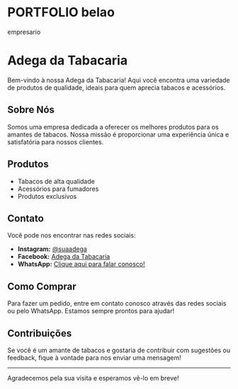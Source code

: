# PORTFOLIO belao
empresario
# Adega da Tabacaria

Bem-vindo à nossa Adega da Tabacaria! Aqui você encontra uma variedade de produtos de qualidade, ideais para quem aprecia tabacos e acessórios.

## Sobre Nós

Somos uma empresa dedicada a oferecer os melhores produtos para os amantes de tabacos. Nossa missão é proporcionar uma experiência única e satisfatória para nossos clientes.

## Produtos

- Tabacos de alta qualidade
- Acessórios para fumadores
- Produtos exclusivos

## Contato

Você pode nos encontrar nas redes sociais:

- **Instagram:** [@suaadega](https://www.instagram.com/suaadega)
- **Facebook:** [Adega da Tabacaria](https://www.facebook.com/suaadega)
- **WhatsApp:** [Clique aqui para falar conosco!](https://wa.me/seunumerodetelefone)

## Como Comprar

Para fazer um pedido, entre em contato conosco através das redes sociais ou pelo WhatsApp. Estamos sempre prontos para ajudar!

## Contribuições

Se você é um amante de tabacos e gostaria de contribuir com sugestões ou feedback, fique à vontade para nos enviar uma mensagem!

---

Agradecemos pela sua visita e esperamos vê-lo em breve!

